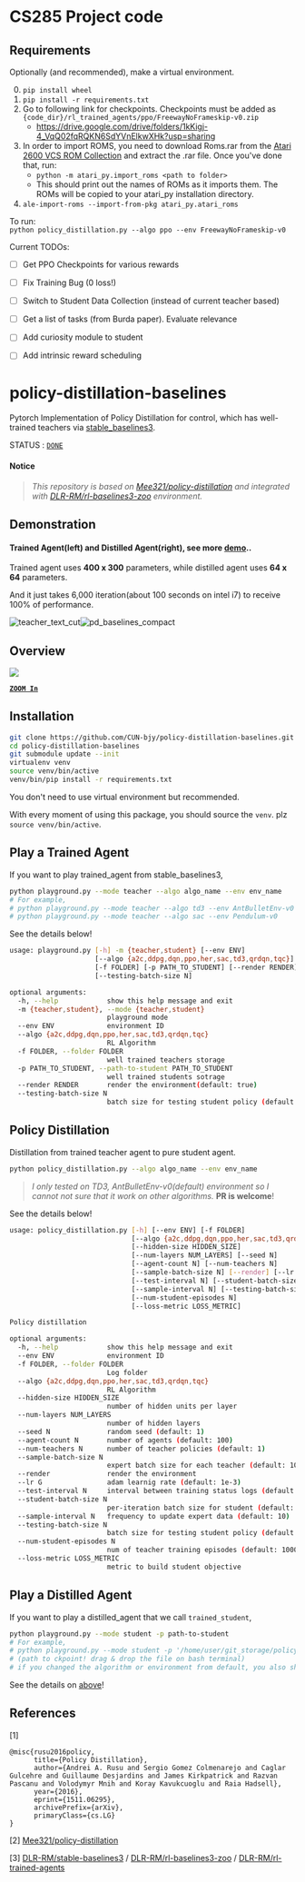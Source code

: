# CS285 Project code

## Requirements

Optionally (and recommended), make a virtual environment.

0. `pip install wheel`
1. `pip install -r requirements.txt`
2. Go to following link for checkpoints. Checkpoints must be added as `{code_dir}/rl_trained_agents/ppo/FreewayNoFrameskip-v0.zip` 
   - https://drive.google.com/drive/folders/1kKigj-4_VqQ02fqRQKN6SdYVnElkwXHk?usp=sharing
3. In order to import ROMS, you need to download Roms.rar from the [Atari 2600 VCS ROM Collection](http://www.atarimania.com/rom_collection_archive_atari_2600_roms.html) and extract the .rar file. Once you've done that, run:
   - `python -m atari_py.import_roms <path to folder>`
   - This should print out the names of ROMs as it imports them. The ROMs will be copied to your atari_py installation directory.
4. `ale-import-roms --import-from-pkg atari_py.atari_roms`

To run: \
`python policy_distillation.py --algo ppo --env FreewayNoFrameskip-v0`

Current TODOs:

- [ ] Get PPO Checkpoints for various rewards
- [ ] Fix Training Bug (0 loss!)
- [ ] Switch to Student Data Collection (instead of current teacher based)
- [ ] Get a list of tasks (from Burda paper). Evaluate relevance
- [ ] Add curiosity module to student
- [ ] Add intrinsic reward scheduling













# policy-distillation-baselines

Pytorch Implementation of Policy Distillation for control, which has well-trained teachers via [stable_baselines3](https://github.com/DLR-RM/stable-baselines3).



STATUS : [`DONE`](https://github.com/CUN-bjy/policy-distillation-baselines/projects)



#### Notice

> *This repository is based on [Mee321/policy-distillation](https://github.com/Mee321/policy-distillation) and integrated with [DLR-RM/rl-baselines3-zoo](https://github.com/DLR-RM/rl-baselines3-zoo) environment.*

## Demonstration

#### Trained Agent(left) and Distilled Agent(right), see more [demo](https://github.com/CUN-bjy/policy-distillation-baselines/issues/3#issuecomment-817730173)..

Trained agent uses **400 x 300** parameters, while distilled agent uses **64 x 64** parameters.

And it just takes 6,000 iteration(about 100 seconds on intel i7) to receive 100% of performance.

![teacher_text_cut](./docs/gifs/1_teacher_text_cut.gif)![pd_baselines_compact](./docs/gifs/distilled_agents.gif)



## Overview

![](./docs/pd_baselines_figures-Page-2.svg)

[**`ZOOM In`**](https://raw.githubusercontent.com/CUN-bjy/policy-distillation-baselines/main/docs/pd_baselines_figures-Page-2.svg)



## Installation

```bash
git clone https://github.com/CUN-bjy/policy-distillation-baselines.git
cd policy-distillation-baselines
git submodule update --init
virtualenv venv
source venv/bin/active
venv/bin/pip install -r requirements.txt
```

You don't need to use virtual environment but recommended.

With every moment of using this package, you should source the `venv`. plz  `source venv/bin/active`.



## Play a Trained Agent

If you want to play trained_agent from stable_baselines3,

```bash
python playground.py --mode teacher --algo algo_name --env env_name
# For example,
# python playground.py --mode teacher --algo td3 --env AntBulletEnv-v0 (default)
# python playground.py --mode teacher --algo sac --env Pendulum-v0
```

See the details below!

```bash
usage: playground.py [-h] -m {teacher,student} [--env ENV]
                     [--algo {a2c,ddpg,dqn,ppo,her,sac,td3,qrdqn,tqc}]
                     [-f FOLDER] [-p PATH_TO_STUDENT] [--render RENDER]
                     [--testing-batch-size N]

optional arguments:
  -h, --help            show this help message and exit
  -m {teacher,student}, --mode {teacher,student}
                        playground mode
  --env ENV             environment ID
  --algo {a2c,ddpg,dqn,ppo,her,sac,td3,qrdqn,tqc}
                        RL Algorithm
  -f FOLDER, --folder FOLDER
                        well trained teachers storage
  -p PATH_TO_STUDENT, --path-to-student PATH_TO_STUDENT
                        well trained students sotrage
  --render RENDER       render the environment(default: true)
  --testing-batch-size N
                        batch size for testing student policy (default: 1000)
```





## Policy Distillation

Distillation from trained teacher agent to pure student agent.

```bash
python policy_distillation.py --algo algo_name --env env_name 
```

> *I only tested on TD3, AntBulletEnv-v0(default) environment  so I cannot not sure that it work on other algorithms.* **PR is welcome**!

See the details below!

```bash
usage: policy_distillation.py [-h] [--env ENV] [-f FOLDER]
                              [--algo {a2c,ddpg,dqn,ppo,her,sac,td3,qrdqn,tqc}]
                              [--hidden-size HIDDEN_SIZE]
                              [--num-layers NUM_LAYERS] [--seed N]
                              [--agent-count N] [--num-teachers N]
                              [--sample-batch-size N] [--render] [--lr G]
                              [--test-interval N] [--student-batch-size N]
                              [--sample-interval N] [--testing-batch-size N]
                              [--num-student-episodes N]
                              [--loss-metric LOSS_METRIC]

Policy distillation

optional arguments:
  -h, --help            show this help message and exit
  --env ENV             environment ID
  -f FOLDER, --folder FOLDER
                        Log folder
  --algo {a2c,ddpg,dqn,ppo,her,sac,td3,qrdqn,tqc}
                        RL Algorithm
  --hidden-size HIDDEN_SIZE
                        number of hidden units per layer
  --num-layers NUM_LAYERS
                        number of hidden layers
  --seed N              random seed (default: 1)
  --agent-count N       number of agents (default: 100)
  --num-teachers N      number of teacher policies (default: 1)
  --sample-batch-size N
                        expert batch size for each teacher (default: 10000)
  --render              render the environment
  --lr G                adam learnig rate (default: 1e-3)
  --test-interval N     interval between training status logs (default: 10)
  --student-batch-size N
                        per-iteration batch size for student (default: 1000)
  --sample-interval N   frequency to update expert data (default: 10)
  --testing-batch-size N
                        batch size for testing student policy (default: 10000)
  --num-student-episodes N
                        num of teacher training episodes (default: 1000)
  --loss-metric LOSS_METRIC
                        metric to build student objective
```





## Play a Distilled Agent

If you want to play a distilled_agent that we call `trained_student`,

```bash
python playground.py --mode student -p path-to-student
# For example,
# python playground.py --mode student -p '/home/user/git_storage/policy-distillation-for-control/distilled-agents/AntBulletEnv-v0_td3_1618214113.531515/student_7500_3205.61.pkl' 
# (path to ckpoint! drag & drop the file on bash terminal)
# if you changed the algorithm or environment from default, you also shold change.
```

See the details on [above](https://github.com/CUN-bjy/policy-distillation-baselines#play-a-trained-agent)!



## References

[1] 

```
@misc{rusu2016policy,
      title={Policy Distillation}, 
      author={Andrei A. Rusu and Sergio Gomez Colmenarejo and Caglar Gulcehre and Guillaume Desjardins and James Kirkpatrick and Razvan Pascanu and Volodymyr Mnih and Koray Kavukcuoglu and Raia Hadsell},
      year={2016},
      eprint={1511.06295},
      archivePrefix={arXiv},
      primaryClass={cs.LG}
}
```

[2] [Mee321/policy-distillation](https://github.com/Mee321/policy-distillation)

[3] [DLR-RM/stable-baselines3](https://github.com/DLR-RM/stable-baselines3) / [DLR-RM/rl-baselines3-zoo](https://github.com/DLR-RM/rl-baselines3-zoo) / [DLR-RM/rl-trained-agents](https://github.com/DLR-RM/rl-trained-agents)
